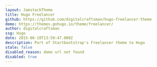 ```yaml
---
layout: JamstackTheme
title: Hugo Freelancer
github: https://github.com/digitalcraftsman/hugo-freelancer-theme
demo: https://themes.gohugo.io/theme/freelancer/
author: digitalcraftsman
ssg: Hugo
date: 2015-06-10T13:59:47.000Z
description: Port of Startbootstrap's Freelancer theme to Hugo
stale: false
disabled_reason: demo url not found
disabled: true
---
```

